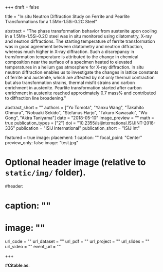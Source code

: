 +++
draft = false

title = "In situ Neutron Diffraction Study on Ferrite and Pearlite Transformations for a 1.5Mn-1.5Si-0.2C Steel"

abstract = "The phase transformation behavior from austenite upon cooling in a 1.5Mn-1.5Si-0.2C steel was in situ monitored using dilatometry, X-ray and neutron diffractions. The starting temperature of ferrite transformation was in good agreement between dilatometry and neutron diffraction, whereas much higher in X-ray diffraction. Such a discrepancy in transformation temperature is attributed to the change in chemical composition near the surface of a specimen heated to elevated temperatures in a helium gas atmosphere for X-ray diffraction. In situ neutron diffraction enables us to investigate the changes in lattice constants of ferrite and austenite, which are affected by not only thermal contraction but also transformation strains, thermal misfit strains and carbon enrichment in austenite. Pearlite transformation started after carbon enrichment in austenite reached approximately 0.7 mass% and contributed to diffraction line broadening."

abstract_short = ""
authors = ["Yo Tomota", "Yanxu Wang", "Takahito Ohmura", "Nobuaki Sekido", "Stefanus Harjo", "Takuro Kawasaki", "Wu Gong", "Akira Taniyama"]
date = "2018-05-10"
image_preview = ""
math = true
publication_types = ["2"]
doi = "10.2355/isijinternational.ISIJINT-2018-336"
publication = "ISIJ International"
publication_short = "ISIJ Int"

featured = true
image:
  placement: 1
  caption: ""
  focal_point: "Center"
  preview_only: false
  image: "test.jpg"

# Optional header image (relative to `static/img/` folder).
#header:
#  caption: ""
#  image: ""

url_code = ""
url_dataset = ""
url_pdf = ""
url_project = ""
url_slides = ""
url_video = ""
event_url = ""

+++

#**Citable as**:

